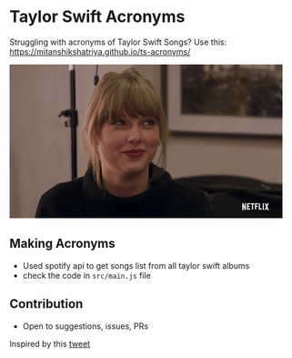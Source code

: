 # Taylor Swift Acronyms

Struggling with acronyms of Taylor Swift Songs? Use this: https://mitanshikshatriya.github.io/ts-acronyms/

![](taylor.gif)

## Making Acronyms
* Used spotify api to get songs list from all taylor swift albums
* check the code in ```src/main.js``` file

## Contribution

* Open to suggestions, issues, PRs

Inspired by this [tweet](https://twitter.com/SavLovesSwift/status/1539271399512150022)
